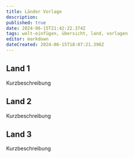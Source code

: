 ```yaml
---
title: Länder Vorlage
description: 
published: true
date: 2024-06-15T21:42:22.374Z
tags: welt-einfügen, übersicht, land, vorlagen
editor: markdown
dateCreated: 2024-06-15T18:07:21.398Z
---
```


## Land 1

Kurzbeschreibung

## Land 2

Kurzbeschreibung

## Land 3

Kurzbeschreibung
